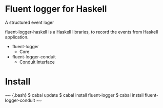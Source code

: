 Fluent logger for Haskell
=========================

A structured event loger

fluent-logger-haskell is a Haskell libraries, to record the events from Haskell application.

* fluent-logger
   * Core
* fluent-logger-conduit
   * Conduit Interface

# Install

~~ {.bash}
$ cabal update
$ cabal install fluent-logger
$ cabal install fluent-logger-conduit
~~
